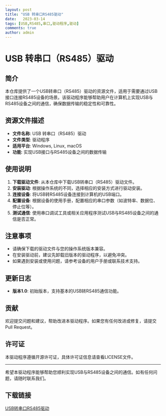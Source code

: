 ```yaml
---
layout: post
title: "USB 转串口RS485驱动"
date:   2023-03-14
tags: [USB,RS485,串口,驱动程序,驱动]
comments: true
author: admin
---
```

# USB 转串口（RS485）驱动

## 简介
本仓库提供了一个USB转串口（RS485）驱动的资源文件，适用于需要通过USB接口连接RS485设备的场景。该驱动程序能够帮助用户在计算机上实现USB与RS485设备之间的通信，确保数据传输的稳定性和可靠性。

## 资源文件描述
- **文件名称**: USB 转串口（RS485）驱动
- **文件类型**: 驱动程序
- **适用平台**: Windows, Linux, macOS
- **功能**: 实现USB接口与RS485设备之间的数据传输

## 使用说明
1. **下载驱动文件**: 从本仓库中下载USB转串口（RS485）驱动文件。
2. **安装驱动**: 根据操作系统的不同，选择相应的安装方式进行驱动安装。
3. **连接设备**: 将USB转RS485设备连接到计算机的USB端口。
4. **配置设备**: 根据设备的使用手册，配置相应的串口参数（如波特率、数据位、停止位等）。
5. **测试通信**: 使用串口调试工具或相关应用程序测试USB与RS485设备之间的通信是否正常。

## 注意事项
- 请确保下载的驱动文件与您的操作系统版本兼容。
- 在安装驱动前，建议先卸载旧版本的驱动程序，以避免冲突。
- 如果遇到安装或使用问题，请参考设备的用户手册或联系技术支持。

## 更新日志
- **版本1.0**: 初始版本，支持基本的USB转RS485通信功能。

## 贡献
欢迎提交问题和建议，帮助改进本驱动程序。如果您有任何改进或修复，请提交Pull Request。

## 许可证
本驱动程序遵循开源许可证，具体许可证信息请查看LICENSE文件。

---

希望本驱动程序能够帮助您顺利实现USB与RS485设备之间的通信。如有任何问题，请随时联系我们。

## 下载链接

[USB转串口RS485驱动](https://pan.quark.cn/s/7eb94b41c4e7)